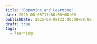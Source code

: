 ```yaml
---
title: "Dopamine and Learning"
date: 2025-08-08T17:00:00+08:00
publishDate: 2025-08-08T23:00:00+08:00
draft: true
tags:
  - learning
---
```

